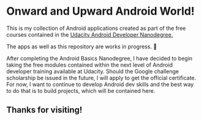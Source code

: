 # Onward and Upward Android World!

This is my collection of Android applications created as part of the free courses contained in the
[Udacity Android Developer Nanodegree.](https://www.udacity.com/course/android-developer-nanodegree-by-google--nd801 "Udacity Android Developer ND")

The apps as well as this repository are works in progress.
:wrench:

After completing the Android Basics Nanodegree, I have decided to begin taking the free modules contained within the next level of Android developer training available at Udacity. Should the Google challenge scholarship be issued in the future, I will apply to get the official certificate. For now, I want to continue to develop Android dev skills and the best way to do that is to build projects, which will be contained here.
## Thanks for visiting!
